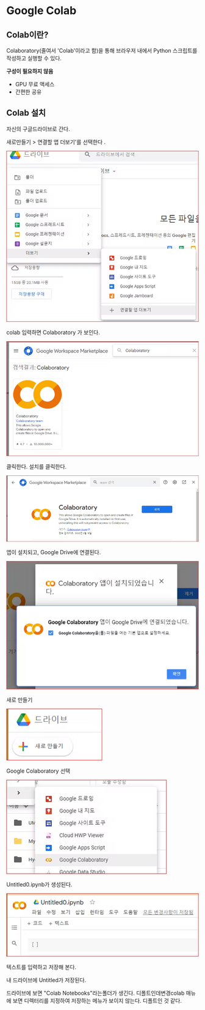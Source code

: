# Google Colab

## Colab이란?

Colaboratory(줄여서 'Colab'이라고 함)을 통해 브라우저 내에서 Python 스크립트를 작성하고 실행할 수 있다.

**구성이 필요하지 않음**

* GPU 무료 액세스
* 간편한 공유

## Colab 설치

자신의 구글드라이브로 간다.

새로만들기 > 연결할 앱 더보기'를 선택한다 .

![](<.gitbook/assets/image (18).png>)

colab 입력하면 Colaboratory 가 보인다.

![](<.gitbook/assets/image (7).png>)

클릭한다. 설치를 클릭한다.

![](<.gitbook/assets/image (6).png>)

앱이 설치되고, Google Drive에 연결된다.

![](<.gitbook/assets/image (19).png>)

새로 만들기

![](<.gitbook/assets/image (2).png>)

Google Colaboratory 선택

![](<.gitbook/assets/image (17).png>)

Untitled0.ipynb가 생성된다.

![](<.gitbook/assets/image (16).png>)

텍스트를 입력하고 저장해 본다.

내 드라이브에 Untitled가 저장된다.

드라이브에 보면 "Colab Notebooks"라는폴더가 생긴다.  디폴트인데변경colab 매뉴에 보면 디렉터리를 지정하여 저장하는 메뉴가 보이지 않는다. 디폴트인 것 같다. &#x20;
